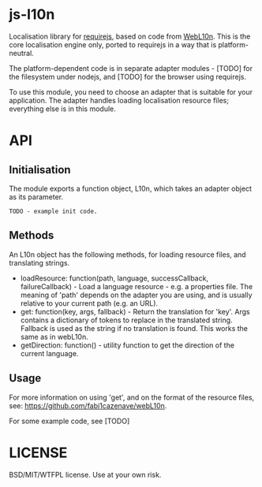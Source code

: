 js-l10n
=======

Localisation library for [requirejs](http://requirejs.org/), based on code from [WebL10n](https://github.com/fabi1cazenave/webL10n). This is the core localisation engine only, ported to requirejs in a way that is platform-neutral.

The platform-dependent code is in separate adapter modules - [TODO] for the filesystem under nodejs, and [TODO] for the browser using requirejs.

To use this module, you need to choose an adapter that is suitable for your application. The adapter handles loading localisation resource files; everything else is in this module.

API
===

Initialisation
--------------

The module exports a function object, L10n, which takes an adapter object as its parameter.

```
TODO - example init code.
```

Methods
-------

An L10n object has the following methods, for loading resource files, and translating strings.

  * loadResource: function(path, language, successCallback, failureCallback) - Load a language resource - e.g. a properties file. The meaning of 'path' depends on the adapter you are using, and is usually relative to your current path (e.g. an URL).
  * get: function(key, args, fallback) - Return the translation for 'key'. Args contains a dictionary of tokens to replace in the translated string. Fallback is used as the string if no translation is found. This works the same as in webL10n.
  * getDirection: function() - utility function to get the direction of the current language.

Usage
-----

For more information on using 'get', and on the format of the resource files, see: <https://github.com/fabi1cazenave/webL10n>.

For some example code, see [TODO]

LICENSE
=======

BSD/MIT/WTFPL license. Use at your own risk.
